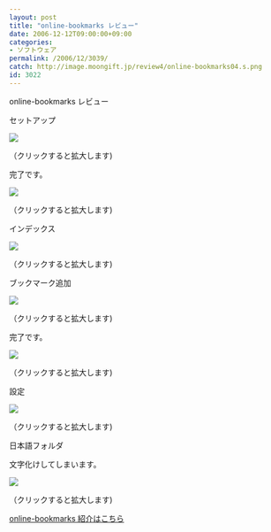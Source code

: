 ```yaml
---
layout: post
title: "online-bookmarks レビュー"
date: 2006-12-12T09:00:00+09:00
categories:
- ソフトウェア
permalink: /2006/12/3039/
catch: http://image.moongift.jp/review4/online-bookmarks04.s.png
id: 3022
---
```

online-bookmarks レビュー  
<!--more-->

セットアップ

  

[![](http://image.moongift.jp/review4/online-bookmarks01.s.png)](http://image.moongift.jp/review4/online-bookmarks01.png)  
  
（クリックすると拡大します)

  

完了です。

  

[![](http://image.moongift.jp/review4/online-bookmarks02.s.png)](http://image.moongift.jp/review4/online-bookmarks02.png)  
  
（クリックすると拡大します)

  

インデックス

  

[![](http://image.moongift.jp/review4/online-bookmarks03.s.png)](http://image.moongift.jp/review4/online-bookmarks03.png)  
  
（クリックすると拡大します)

  

ブックマーク追加

  

[![](http://image.moongift.jp/review4/online-bookmarks04.s.png)](http://image.moongift.jp/review4/online-bookmarks04.png)  
  
（クリックすると拡大します)

  

完了です。

  

[![](http://image.moongift.jp/review4/online-bookmarks05.s.png)](http://image.moongift.jp/review4/online-bookmarks05.png)  
  
（クリックすると拡大します)

  

設定

  

[![](http://image.moongift.jp/review4/online-bookmarks07.s.png)](http://image.moongift.jp/review4/online-bookmarks07.png)  
  
（クリックすると拡大します)

  

日本語フォルダ

  

文字化けしてしまいます。

  

[![](http://image.moongift.jp/review4/online-bookmarks08.s.png)](http://image.moongift.jp/review4/online-bookmarks08.png)  
  
（クリックすると拡大します)

  

[online-bookmarks 紹介はこちら](http://oss.moongift.jp/intro/i-3032.html)

